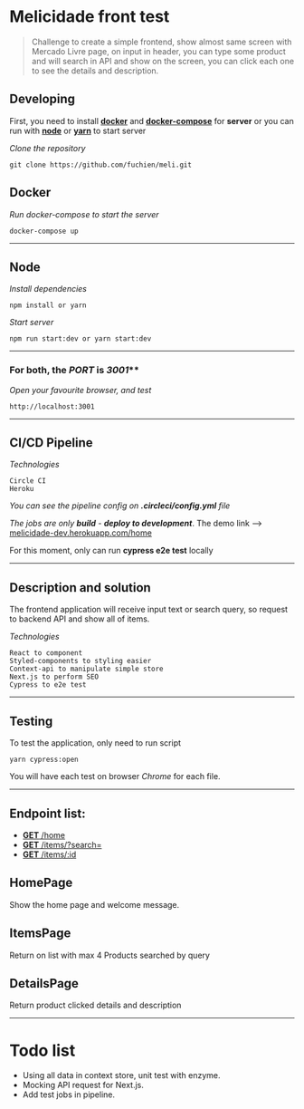 # Melicidade front test

> Challenge to create a simple frontend, show almost same screen with Mercado Livre page, on input in header, you can type some product and will search in API and show on the screen, you can click each one to see the details and description.

## Developing

First, you need to install [**docker**](#Docker) and [**docker-compose**](https://docs.docker.com/compose/install) for **server** or you can run with [**node**](#Node) or [**yarn**](#Node) to start server

_Clone the repository_

```
git clone https://github.com/fuchien/meli.git
```

## Docker

_Run docker-compose to start the server_

```
docker-compose up
```

---

## Node

_Install dependencies_

```
npm install or yarn
```

_Start server_

```
npm run start:dev or yarn start:dev
```

---

### For both, the _PORT_ is _3001_\*\*

_Open your favourite browser, and test_

```
http://localhost:3001
```

---

## CI/CD Pipeline

_Technologies_

```
Circle CI
Heroku
```

_You can see the pipeline config on **.circleci/config.yml** file_

_The jobs are only **build** - **deploy to development**_. The demo link --> [melicidade-dev.herokuapp.com/home](https://melicidade-dev.herokuapp.com/home)

For this moment, only can run **cypress e2e test** locally

---

## Description and solution

The frontend application will receive input text or search query, so request to backend API and show all of items.

_Technologies_

```
React to component
Styled-components to styling easier
Context-api to manipulate simple store
Next.js to perform SEO
Cypress to e2e test
```

---

## Testing

To test the application, only need to run script

```
yarn cypress:open
```

You will have each test on browser _Chrome_ for each file.

---

## Endpoint list:

-   [**GET** /home](#HomePage)
-   [**GET** /items/?search=](#ItemsPage)
-   [**GET** /items/:id](#DetailsPage)

## HomePage

Show the home page and welcome message.

## ItemsPage

Return on list with max 4 Products searched by query

## DetailsPage

Return product clicked details and description

---

# Todo list

-   Using all data in context store, unit test with enzyme.
-   Mocking API request for Next.js.
-   Add test jobs in pipeline.
